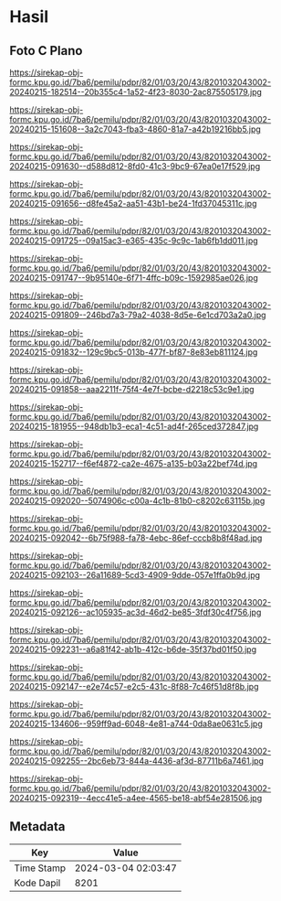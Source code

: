 # Hasil

## Foto C Plano

https://sirekap-obj-formc.kpu.go.id/7ba6/pemilu/pdpr/82/01/03/20/43/8201032043002-20240215-182514--20b355c4-1a52-4f23-8030-2ac875505179.jpg

https://sirekap-obj-formc.kpu.go.id/7ba6/pemilu/pdpr/82/01/03/20/43/8201032043002-20240215-151608--3a2c7043-fba3-4860-81a7-a42b19216bb5.jpg

https://sirekap-obj-formc.kpu.go.id/7ba6/pemilu/pdpr/82/01/03/20/43/8201032043002-20240215-091630--d588d812-8fd0-41c3-9bc9-67ea0e17f529.jpg

https://sirekap-obj-formc.kpu.go.id/7ba6/pemilu/pdpr/82/01/03/20/43/8201032043002-20240215-091656--d8fe45a2-aa51-43b1-be24-1fd37045311c.jpg

https://sirekap-obj-formc.kpu.go.id/7ba6/pemilu/pdpr/82/01/03/20/43/8201032043002-20240215-091725--09a15ac3-e365-435c-9c9c-1ab6fb1dd011.jpg

https://sirekap-obj-formc.kpu.go.id/7ba6/pemilu/pdpr/82/01/03/20/43/8201032043002-20240215-091747--9b95140e-6f71-4ffc-b09c-1592985ae026.jpg

https://sirekap-obj-formc.kpu.go.id/7ba6/pemilu/pdpr/82/01/03/20/43/8201032043002-20240215-091809--246bd7a3-79a2-4038-8d5e-6e1cd703a2a0.jpg

https://sirekap-obj-formc.kpu.go.id/7ba6/pemilu/pdpr/82/01/03/20/43/8201032043002-20240215-091832--129c9bc5-013b-477f-bf87-8e83eb811124.jpg

https://sirekap-obj-formc.kpu.go.id/7ba6/pemilu/pdpr/82/01/03/20/43/8201032043002-20240215-091858--aaa2211f-75f4-4e7f-bcbe-d2218c53c9e1.jpg

https://sirekap-obj-formc.kpu.go.id/7ba6/pemilu/pdpr/82/01/03/20/43/8201032043002-20240215-181955--948db1b3-eca1-4c51-ad4f-265ced372847.jpg

https://sirekap-obj-formc.kpu.go.id/7ba6/pemilu/pdpr/82/01/03/20/43/8201032043002-20240215-152717--f6ef4872-ca2e-4675-a135-b03a22bef74d.jpg

https://sirekap-obj-formc.kpu.go.id/7ba6/pemilu/pdpr/82/01/03/20/43/8201032043002-20240215-092020--5074906c-c00a-4c1b-81b0-c8202c63115b.jpg

https://sirekap-obj-formc.kpu.go.id/7ba6/pemilu/pdpr/82/01/03/20/43/8201032043002-20240215-092042--6b75f988-fa78-4ebc-86ef-cccb8b8f48ad.jpg

https://sirekap-obj-formc.kpu.go.id/7ba6/pemilu/pdpr/82/01/03/20/43/8201032043002-20240215-092103--26a11689-5cd3-4909-9dde-057e1ffa0b9d.jpg

https://sirekap-obj-formc.kpu.go.id/7ba6/pemilu/pdpr/82/01/03/20/43/8201032043002-20240215-092126--ac105935-ac3d-46d2-be85-3fdf30c4f756.jpg

https://sirekap-obj-formc.kpu.go.id/7ba6/pemilu/pdpr/82/01/03/20/43/8201032043002-20240215-092231--a6a81f42-ab1b-412c-b6de-35f37bd01f50.jpg

https://sirekap-obj-formc.kpu.go.id/7ba6/pemilu/pdpr/82/01/03/20/43/8201032043002-20240215-092147--e2e74c57-e2c5-431c-8f88-7c46f51d8f8b.jpg

https://sirekap-obj-formc.kpu.go.id/7ba6/pemilu/pdpr/82/01/03/20/43/8201032043002-20240215-134606--959ff9ad-6048-4e81-a744-0da8ae0631c5.jpg

https://sirekap-obj-formc.kpu.go.id/7ba6/pemilu/pdpr/82/01/03/20/43/8201032043002-20240215-092255--2bc6eb73-844a-4436-af3d-87711b6a7461.jpg

https://sirekap-obj-formc.kpu.go.id/7ba6/pemilu/pdpr/82/01/03/20/43/8201032043002-20240215-092319--4ecc41e5-a4ee-4565-be18-abf54e281506.jpg


## Metadata

| Key        | Value               |
| ---------- | ------------------- |
| Time Stamp | 2024-03-04 02:03:47 |
| Kode Dapil | 8201                |



